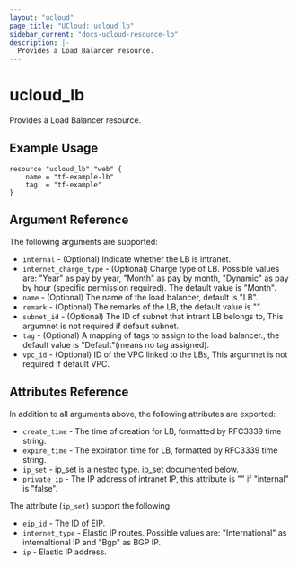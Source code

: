 ```yaml
---
layout: "ucloud"
page_title: "UCloud: ucloud_lb"
sidebar_current: "docs-ucloud-resource-lb"
description: |-
  Provides a Load Balancer resource.
---
```


# ucloud_lb

Provides a Load Balancer resource.

## Example Usage

```hcl
resource "ucloud_lb" "web" {
    name = "tf-example-lb"
    tag  = "tf-example"
}
```

## Argument Reference

The following arguments are supported:

* `internal` - (Optional) Indicate whether the LB is intranet.
* `internet_charge_type` - (Optional) Charge type of LB. Possible values are: "Year" as pay by year, "Month" as pay by month, "Dynamic" as pay by hour (specific permission required). The default value is "Month".
* `name` - (Optional) The name of the load balancer, default is "LB".
* `remark` - (Optional) The remarks of the LB, the default value is "".
* `subnet_id` - (Optional) The ID of subnet that intrant LB belongs to, This argumnet is not required if default subnet.
* `tag` - (Optional) A mapping of tags to assign to the load balancer., the default value is "Default"(means no tag assigned).
* `vpc_id` - (Optional) ID of the VPC linked to the LBs, This argumnet is not required if default VPC.

## Attributes Reference

In addition to all arguments above, the following attributes are exported:

* `create_time` - The time of creation for LB, formatted by RFC3339 time string.
* `expire_time` - The expiration time for LB, formatted by RFC3339 time string.
* `ip_set` - ip_set is a nested type. ip_set documented below.
* `private_ip` - The IP address of intranet IP, this attribute is "" if "internal" is "false".

The attribute (`ip_set`) support the following:

* `eip_id` - The ID of EIP.
* `internet_type` - Elastic IP routes. Possible values are: "International" as internaltional IP and "Bgp" as BGP IP.
* `ip` - Elastic IP address.
